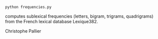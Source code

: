     python frequencies.py

computes sublexical frequencies (letters, bigram, trigrams, quadrigrams) from the French lexical database Lexique382.

Christophe Pallier

    
    
    
